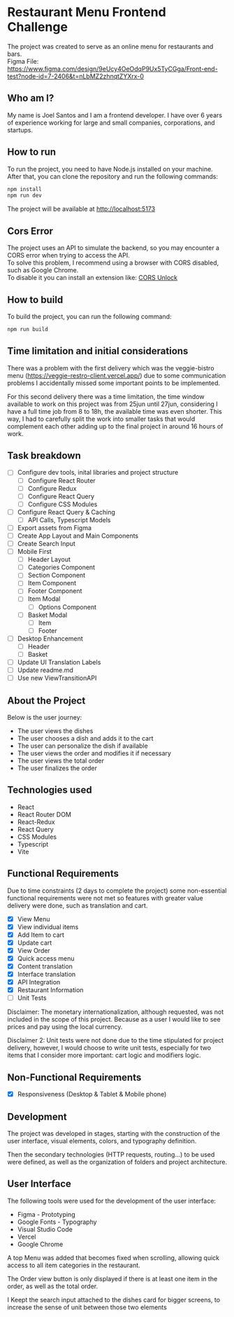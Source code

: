 # Restaurant Menu Frontend Challenge

The project was created to serve as an online menu for restaurants and bars.\
Figma File:
https://www.figma.com/design/9eUcy4OeOdqP9Ux5TyCGga/Front-end-test?node-id=7-2406&t=nLbMZ2zhnqtZYXrx-0

## Who am I?

My name is Joel Santos and I am a frontend developer. I have over 6 years of experience working for large and small companies, corporations, and startups.

## How to run 

To run the project, you need to have Node.js installed on your machine.\
After that, you can clone the repository and run the following commands:

```bash
npm install
npm run dev
```
The project will be available at [http://localhost:5173](http://localhost:5173/)

## Cors Error

The project uses an API to simulate the backend, so you may encounter a CORS error when trying to access the API.\
To solve this problem, I recommend using a browser with CORS disabled, such as Google Chrome.\
To disable it you can install an extension like: [CORS Unlock](https://chromewebstore.google.com/detail/cors-unblock/lfhmikememgdcahcdlaciloancbhjino?hl=pt)

## How to build

To build the project, you can run the following command:

```bash
npm run build
```


## Time limitation and initial considerations

There was a problem with the first delivery which was the veggie-bistro menu (https://veggie-restro-client.vercel.app/) due to some communication problems I accidentally missed some important points to be implemented.

For this second delivery there was a time limitation, the time window available to work on this project was from 25jun until 27jun, considering I have a full time job from 8 to 18h, the available time was even shorter.  This way, I had to carefully split the work into smaller tasks that would complement each other adding up to the final project in around 16 hours of work.

## Task breakdown 

- [ ] Configure dev tools, inital libraries and project structure
    - [ ] Configure React Router
    - [ ] Configure Redux
    - [ ] Configure React Query
    - [ ] Configure CSS Modules
- [ ] Configure React Query & Caching
    - [ ] API Calls, Typescript Models
- [ ] Export assets from Figma
- [ ] Create App Layout and Main Components
- [ ] Create Search Input
- [ ] Mobile First
    - [ ] Header Layout
    - [ ] Categories Component
    - [ ] Section Component
    - [ ] Item Component
    - [ ] Footer Component
    - [ ] Item Modal
        - [ ] Options Component
    - [ ] Basket Modal
        - [ ] Item
        - [ ] Footer
- [ ] Desktop Enhancement 
    - [ ] Header
    - [ ] Basket
- [ ] Update UI Translation Labels
- [ ] Update readme.md
- [ ] Use new ViewTransitionAPI 

## About the Project

Below is the user journey:

- The user views the dishes
- The user chooses a dish and adds it to the cart
- The user can personalize the dish if available
- The user views the order and modifies it if necessary
- The user views the total order
- The user finalizes the order

## Technologies used

- React
- React Router DOM
- React-Redux
- React Query
- CSS Modules
- Typescript
- Vite

## Functional Requirements

Due to time constraints (2 days to complete the project) some non-essential functional requirements were not met so features with greater value delivery were done, such as translation and cart.

- [x]  View Menu
- [x]  View individual items
- [x]  Add Item to cart
- [x]  Update cart
- [x]  View Order
- [x]  Quick access menu
- [x]  Content translation
- [x]  Interface translation
- [x]  API Integration
- [x]  Restaurant Information
- [ ]  Unit Tests

Disclaimer: The monetary internationalization, although requested, was not included in the scope of this project. Because as a user I would like to see prices and pay using the local currency. 

Disclaimer 2: Unit tests were not done due to the time stipulated for project delivery, however, I would choose to write unit tests, especially for two items that I consider more important: cart logic and modifiers logic.

## Non-Functional Requirements

- [x]  Responsiveness (Desktop & Tablet & Mobile phone)

## Development

The project was developed in stages, starting with the construction of the user interface, visual elements, colors, and typography definition.

Then the secondary technologies (HTTP requests, routing...) to be used were defined, as well as the organization of folders and project architecture.

## User Interface

The following tools were used for the development of the user interface:

- Figma - Prototyping
- Google Fonts - Typography
- Visual Studio Code
- Vercel
- Google Chrome

A top Menu was added that becomes fixed when scrolling, allowing quick access to all item categories in the restaurant.

The Order view button is only displayed if there is at least one item in the order, as well as the total order.

I Keept the search input attached to the dishes card for bigger screens, to increase the sense of unit between those two elements
